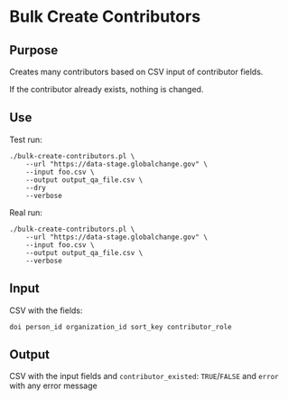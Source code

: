 # Bulk Create Contributors

## Purpose

Creates many contributors based on CSV input of contributor fields.

If the contributor already exists, nothing is changed.

## Use

Test run:
```
./bulk-create-contributors.pl \
    --url "https://data-stage.globalchange.gov" \
    --input foo.csv \
    --output output_qa_file.csv \
    --dry
    --verbose
```


Real run:
```
./bulk-create-contributors.pl \
    --url "https://data-stage.globalchange.gov" \
    --input foo.csv \
    --output output_qa_file.csv \
    --verbose
```

## Input

CSV with the fields:

`doi person_id organization_id sort_key contributor_role`

## Output

CSV with the input fields and `contributor_existed`: `TRUE`/`FALSE` and `error` with any error message
